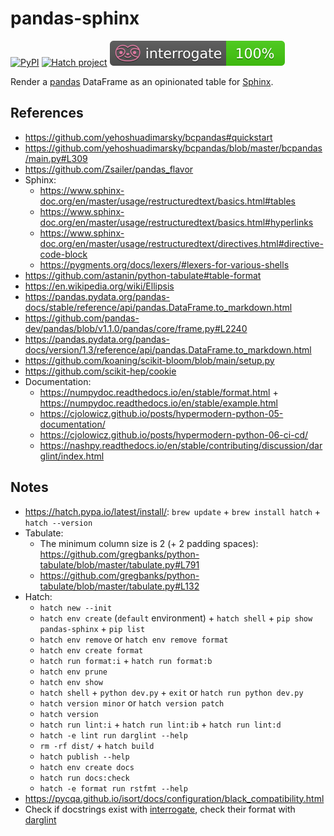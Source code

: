 # pandas-sphinx

[![PyPI](https://img.shields.io/pypi/v/pandas-sphinx)](https://pypi.org/project/pandas-sphinx/)
[![Hatch project](https://img.shields.io/badge/%F0%9F%A5%9A-Hatch-4051b5.svg)](https://github.com/pypa/hatch)
[![Documentation Coverage](https://raw.githubusercontent.com/joaopalmeiro/pandas-sphinx/main/assets/interrogate_badge.svg)](https://github.com/econchick/interrogate)

Render a [pandas](https://pandas.pydata.org/) DataFrame as an opinionated table for [Sphinx](https://www.sphinx-doc.org/).

## References

- https://github.com/yehoshuadimarsky/bcpandas#quickstart
- https://github.com/yehoshuadimarsky/bcpandas/blob/master/bcpandas/main.py#L309
- https://github.com/Zsailer/pandas_flavor
- Sphinx:
  - https://www.sphinx-doc.org/en/master/usage/restructuredtext/basics.html#tables
  - https://www.sphinx-doc.org/en/master/usage/restructuredtext/basics.html#hyperlinks
  - https://www.sphinx-doc.org/en/master/usage/restructuredtext/directives.html#directive-code-block
  - https://pygments.org/docs/lexers/#lexers-for-various-shells
- https://github.com/astanin/python-tabulate#table-format
- https://en.wikipedia.org/wiki/Ellipsis
- https://pandas.pydata.org/pandas-docs/stable/reference/api/pandas.DataFrame.to_markdown.html
- https://github.com/pandas-dev/pandas/blob/v1.1.0/pandas/core/frame.py#L2240
- https://pandas.pydata.org/pandas-docs/version/1.3/reference/api/pandas.DataFrame.to_markdown.html
- https://github.com/koaning/scikit-bloom/blob/main/setup.py
- https://github.com/scikit-hep/cookie
- Documentation:
  - https://numpydoc.readthedocs.io/en/stable/format.html + https://numpydoc.readthedocs.io/en/stable/example.html
  - https://cjolowicz.github.io/posts/hypermodern-python-05-documentation/
  - https://cjolowicz.github.io/posts/hypermodern-python-06-ci-cd/
  - https://nashpy.readthedocs.io/en/stable/contributing/discussion/darglint/index.html

## Notes

- https://hatch.pypa.io/latest/install/: `brew update` + `brew install hatch` + `hatch --version`
- Tabulate:
  - The minimum column size is 2 (+ 2 padding spaces): https://github.com/gregbanks/python-tabulate/blob/master/tabulate.py#L791
  - https://github.com/gregbanks/python-tabulate/blob/master/tabulate.py#L132
- Hatch:
  - `hatch new --init`
  - `hatch env create` (`default` environment) + `hatch shell` + `pip show pandas-sphinx` + `pip list`
  - `hatch env remove` or `hatch env remove format`
  - `hatch env create format`
  - `hatch run format:i` + `hatch run format:b`
  - `hatch env prune`
  - `hatch env show`
  - `hatch shell` + `python dev.py` + `exit` or `hatch run python dev.py`
  - `hatch version minor` or `hatch version patch`
  - `hatch version`
  - `hatch run lint:i` + `hatch run lint:ib` + `hatch run lint:d`
  - `hatch -e lint run darglint --help`
  - `rm -rf dist/` + `hatch build`
  - `hatch publish --help`
  - `hatch env create docs`
  - `hatch run docs:check`
  - `hatch -e format run rstfmt --help`
- https://pycqa.github.io/isort/docs/configuration/black_compatibility.html
- Check if docstrings exist with [interrogate](https://github.com/econchick/interrogate), check their format with [darglint](https://github.com/terrencepreilly/darglint)
